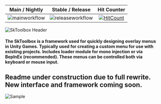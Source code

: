 |Main / Nightly|Stable / Release|Hit Counter
| :------------: | :------------: | :------------: |
|![mainworkflow](https://github.com/derekShaheen/SkToolbox/actions/workflows/nightly.yml/badge.svg)|![releaseworkflow](https://github.com/derekShaheen/SkToolbox/actions/workflows/release.yml/badge.svg)| [![HitCount](https://hits.dwyl.com/derekShaheen/SkToolbox.svg?style=flat)](http://hits.dwyl.com/derekShaheen/SkToolbox)|

![SkToolbox Header](https://i.imgur.com/bTaEOXP.png "SkToolbox Header")

#### The SkToolbox is a framework used for quickly designing overlay menus in Unity Games. Typically used for creating a custom menu for use with existing projects. Includes loader module for mono injection or via BepInEx (recommended). These menus can be controlled both via keyboard or mouse input.

Readme under construction due to full rewrite. New interface and framework coming soon.
------------

![Sample](https://i.imgur.com/4jftRyZ.png)
